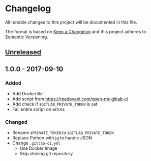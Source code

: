 # Changelog
All notable changes to this project will be documented in this file.

The format is based on [Keep a Changelog](http://keepachangelog.com/en/1.0.0/)
and this project adheres to [Semantic Versioning](http://semver.org/spec/v2.0.0.html).

## [Unreleased]

## 1.0.0 - 2017-09-10
### Added
- Add Dockerfile
- Add script from <https://rpadovani.com/open-mr-gitlab-ci>
- Add check if `$GITLAB_PRIVATE_TOKEN` is set
- Fail entire script on errors

### Changed
- Rename `$PRIVATE_TOKEN` to `$GITLAB_PRIVATE_TOKEN`
- Replace Python with [jq](https://stedolan.github.io/jq) to handle JSON
- Change `.gitlab-ci.yml`
  - Use Docker Image
  - Skip cloning git repository

[Unreleased]: https://github.com/olivierlacan/keep-a-changelog/compare/master...develop
